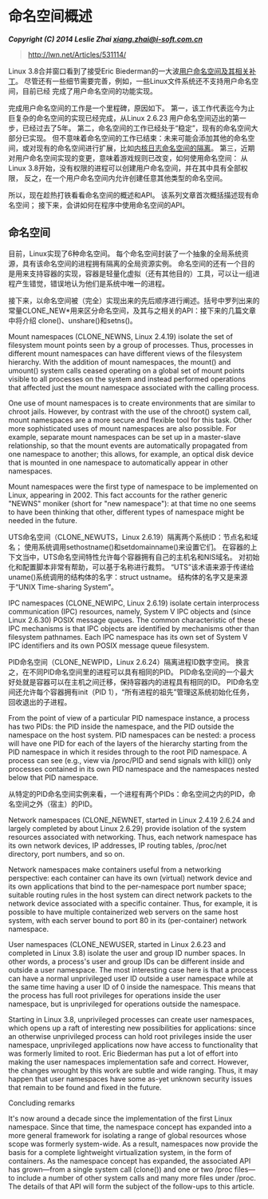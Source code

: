# 命名空间概述

***Copyright (C) 2014 Leslie Zhai <xiang.zhai@i-soft.com.cn>***

> http://lwn.net/Articles/531114/

Linux 3.8合并窗口看到了接受Eric Biederman的一大波[用户命名空间及其相关补丁](http://lwn.net/Articles/528078/)。
尽管还有一些细节需要完善，例如，一些Linux文件系统还不支持用户命名空间，目前已经
完成了用户命名空间的功能实现。

完成用户命名空间的工作是一个里程碑，原因如下。
第一，该工作代表迄今为止巨复杂的命名空间的实现已经完成，从Linux 2.6.23
用户命名空间迈出的第一步，已经过去了5年。
第二，命名空间的工作已经处于“稳定”，现有的命名空间大部分已实现。
但不意味着命名空间的工作已结束：未来可能会添加其他的命名空间，或对现有的命名空间进行扩展，比如[内核日志命名空间的隔离](http://lwn.net/Articles/527342/)。
第三，近期对用户命名空间实现的变更，意味着游戏规则已改变，如何使用命名空间：
从Linux 3.8开始，没有权限的进程可以创建用户命名空间，并在其中具有全部权限，
反之，在一个用户命名空间内允许创建任意其他类型的命名空间。

所以，现在趁热打铁看看命名空间的概述和API。
该系列文章首次概括描述现有命名空间；
接下来，会讲如何在程序中使用命名空间的API。

## 命名空间

目前，Linux实现了6种命名空间。
每个命名空间封装了一个抽象的全局系统资源，具有该命名空间的进程拥有隔离的全局资源实例。
命名空间的还有一个目的是用来支持容器的实现，容器是轻量化虚拟（还有其他目的）工具，可以让一组进程产生错觉，错误地认为他们是系统中唯一的进程。

接下来，以命名空间被（完全）实现出来的先后顺序进行阐述。括号中罗列出来的
常量CLONE_NEW*用来区分命名空间，及其与之相关的API：接下来的几篇文章中将介绍
clone()、unshare()和setns()。

Mount namespaces (CLONE_NEWNS, Linux 2.4.19) isolate the set of filesystem mount points seen by a group of processes. Thus, processes in different mount namespaces can have different views of the filesystem hierarchy. With the addition of mount namespaces, the mount() and umount() system calls ceased operating on a global set of mount points visible to all processes on the system and instead performed operations that affected just the mount namespace associated with the calling process.

One use of mount namespaces is to create environments that are similar to chroot jails. However, by contrast with the use of the chroot() system call, mount namespaces are a more secure and flexible tool for this task. Other more sophisticated uses of mount namespaces are also possible. For example, separate mount namespaces can be set up in a master-slave relationship, so that the mount events are automatically propagated from one namespace to another; this allows, for example, an optical disk device that is mounted in one namespace to automatically appear in other namespaces.

Mount namespaces were the first type of namespace to be implemented on Linux, appearing in 2002. This fact accounts for the rather generic "NEWNS" moniker (short for "new namespace"): at that time no one seems to have been thinking that other, different types of namespace might be needed in the future.

UTS命名空间（CLONE_NEWUTS，Linux 2.6.19）隔离两个系统ID：节点名和域名；
使用系统调用sethostname()和setdomainname()来设置它们。
在容器的上下文当中，UTS命名空间特性允许每个容器拥有自己的主机名和NIS域名。
对初始化和配置脚本非常有帮助，可以基于名称进行裁剪。
“UTS”该术语来源于传递给uname()系统调用的结构体的名字：struct ustname。
结构体的名字又是来源于“UNIX Time-sharing System”。

IPC namespaces (CLONE_NEWIPC, Linux 2.6.19) isolate certain interprocess communication (IPC) resources, namely, System V IPC objects and (since Linux 2.6.30) POSIX message queues. The common characteristic of these IPC mechanisms is that IPC objects are identified by mechanisms other than filesystem pathnames. Each IPC namespace has its own set of System V IPC identifiers and its own POSIX message queue filesystem.

PID命名空间（CLONE_NEWPID，Linux 2.6.24）隔离进程ID数字空间。
换言之，在不同PID命名空间里的进程可以具有相同的PID。
PID命名空间的一个最大好处就是容器可以在主机之间迁移，保持容器内的进程具有相同的ID。
PID命名空间还允许每个容器拥有init（PID 1），“所有进程的祖先”管理这系统初始化任务，回收退出的子进程。

From the point of view of a particular PID namespace instance, a process has two PIDs: the PID inside the namespace, and the PID outside the namespace on the host system. PID namespaces can be nested: a process will have one PID for each of the layers of the hierarchy starting from the PID namespace in which it resides through to the root PID namespace. A process can see (e.g., view via /proc/PID and send signals with kill()) only processes contained in its own PID namespace and the namespaces nested below that PID namespace.

从特定的PID命名空间实例来看，一个进程有两个PIDs：命名空间之内的PID，命名空间之外（宿主）的PID。

Network namespaces (CLONE_NEWNET, started in Linux 2.4.19 2.6.24 and largely completed by about Linux 2.6.29) provide isolation of the system resources associated with networking. Thus, each network namespace has its own network devices, IP addresses, IP routing tables, /proc/net directory, port numbers, and so on.

Network namespaces make containers useful from a networking perspective: each container can have its own (virtual) network device and its own applications that bind to the per-namespace port number space; suitable routing rules in the host system can direct network packets to the network device associated with a specific container. Thus, for example, it is possible to have multiple containerized web servers on the same host system, with each server bound to port 80 in its (per-container) network namespace.

User namespaces (CLONE_NEWUSER, started in Linux 2.6.23 and completed in Linux 3.8) isolate the user and group ID number spaces. In other words, a process's user and group IDs can be different inside and outside a user namespace. The most interesting case here is that a process can have a normal unprivileged user ID outside a user namespace while at the same time having a user ID of 0 inside the namespace. This means that the process has full root privileges for operations inside the user namespace, but is unprivileged for operations outside the namespace.

Starting in Linux 3.8, unprivileged processes can create user namespaces, which opens up a raft of interesting new possibilities for applications: since an otherwise unprivileged process can hold root privileges inside the user namespace, unprivileged applications now have access to functionality that was formerly limited to root. Eric Biederman has put a lot of effort into making the user namespaces implementation safe and correct. However, the changes wrought by this work are subtle and wide ranging. Thus, it may happen that user namespaces have some as-yet unknown security issues that remain to be found and fixed in the future.

Concluding remarks

It's now around a decade since the implementation of the first Linux namespace. Since that time, the namespace concept has expanded into a more general framework for isolating a range of global resources whose scope was formerly system-wide. As a result, namespaces now provide the basis for a complete lightweight virtualization system, in the form of containers. As the namespace concept has expanded, the associated API has grown—from a single system call (clone()) and one or two /proc files—to include a number of other system calls and many more files under /proc. The details of that API will form the subject of the follow-ups to this article.
